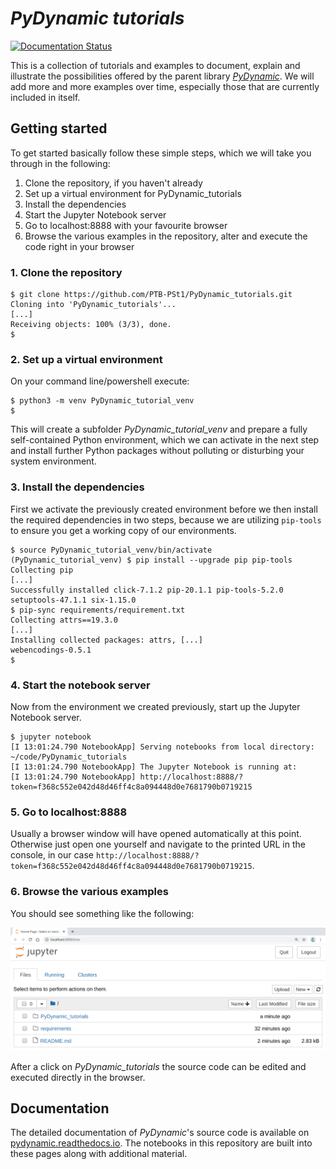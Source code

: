 # _PyDynamic tutorials_

[![Documentation Status](https://readthedocs.org/projects/pydynamic-tutorials/badge/?version=latest)](https://pydynamic-tutorials.readthedocs.io/en/latest/?badge=latest)

This is a collection of tutorials and examples to document, explain and illustrate the possibilities offered by the parent library [_PyDynamic_](https://github.com/PTB-PSt1/). We will add more and more examples over time, especially those that are currently included in  itself.

## Getting started

To get started basically follow these simple steps, which we will take you through in
the following:

1. Clone the repository, if you haven't already
1. Set up a virtual environment for PyDynamic_tutorials
1. Install the dependencies
1. Start the Jupyter Notebook server
1. Go to localhost:8888 with your favourite browser
1. Browse the various examples in the repository, alter and execute the code right in
   your browser

### 1. Clone the repository

```shell
$ git clone https://github.com/PTB-PSt1/PyDynamic_tutorials.git
Cloning into 'PyDynamic_tutorials'...
[...]
Receiving objects: 100% (3/3), done.
$
```

### 2. Set up a virtual environment

On your command line/powershell execute:

```shell
$ python3 -m venv PyDynamic_tutorial_venv
$
```

This will create a subfolder _PyDynamic_tutorial_venv_ and prepare a fully
self-contained Python environment, which we can activate in the next step and install
further Python packages without polluting or disturbing your system environment.

### 3. Install the dependencies

First we activate the previously created environment before we then install the required
dependencies in two steps, because we are utilizing `pip-tools` to ensure you get a
working copy of our environments.

```shell
$ source PyDynamic_tutorial_venv/bin/activate
(PyDynamic_tutorial_venv) $ pip install --upgrade pip pip-tools
Collecting pip
[...]
Successfully installed click-7.1.2 pip-20.1.1 pip-tools-5.2.0 setuptools-47.1.1 six-1.15.0
$ pip-sync requirements/requirement.txt
Collecting attrs==19.3.0
[...]
Installing collected packages: attrs, [...]
webencodings-0.5.1
$
```

### 4. Start the notebook server

Now from the environment we created previously, start up the Jupyter Notebook server.

```shell
$ jupyter notebook
[I 13:01:24.790 NotebookApp] Serving notebooks from local directory: ~/code/PyDynamic_tutorials
[I 13:01:24.790 NotebookApp] The Jupyter Notebook is running at:
[I 13:01:24.790 NotebookApp] http://localhost:8888/?token=f368c552e042d48d46ff4c8a094448d0e7681790b0719215
```

### 5. Go to localhost:8888

Usually a browser window will have opened automatically at this point. Otherwise just
open one yourself and navigate to the printed URL in the console, in our case
`http://localhost:8888/?token=f368c552e042d48d46ff4c8a094448d0e7681790b0719215`.

### 6. Browse the various examples

You should see something like the following:

![Jupyter Notebook Server](jupyter_notebook_server.png)

After a click on _PyDynamic_tutorials_ the source code can be edited and executed directly in the browser.

## Documentation

The detailed documentation of _PyDynamic_'s source code is available on
[pydynamic.readthedocs.io](https://pydynamic.readthedocs.io/). The notebooks in
 this repository are built into these pages along with additional material.
